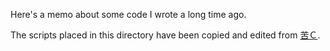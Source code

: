 Here's a memo about some code I wrote a long time ago.

The scripts placed in this directory have been copied and edited from [苦Ｃ](https://9cguide.appspot.com/index.html).
